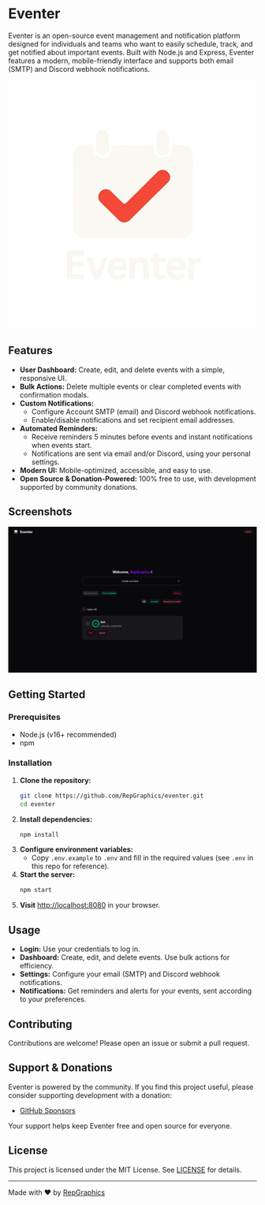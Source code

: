 # Eventer

Eventer is an open-source event management and notification platform designed for individuals and teams who want to easily schedule, track, and get notified about important events. Built with Node.js and Express, Eventer features a modern, mobile-friendly interface and supports both email (SMTP) and Discord webhook notifications.

![Eventer Logo](public/images/logo-t.webp)

## Features

- **User Dashboard:** Create, edit, and delete events with a simple, responsive UI.
- **Bulk Actions:** Delete multiple events or clear completed events with confirmation modals.
- **Custom Notifications:**
  - Configure Account SMTP (email) and Discord webhook notifications.
  - Enable/disable notifications and set recipient email addresses.
- **Automated Reminders:**
  - Receive reminders 5 minutes before events and instant notifications when events start.
  - Notifications are sent via email and/or Discord, using your personal settings.
- **Modern UI:** Mobile-optimized, accessible, and easy to use.
- **Open Source & Donation-Powered:** 100% free to use, with development supported by community donations.

## Screenshots

![Dashboard Screenshot](public/images/image.png)

## Getting Started

### Prerequisites
- Node.js (v16+ recommended)
- npm

### Installation

1. **Clone the repository:**
   ```sh
   git clone https://github.com/RepGraphics/eventer.git
   cd eventer
   ```
2. **Install dependencies:**
   ```sh
   npm install
   ```
3. **Configure environment variables:**
   - Copy `.env.example` to `.env` and fill in the required values (see `.env` in this repo for reference).
4. **Start the server:**
   ```sh
   npm start
   ```
5. **Visit** [http://localhost:8080](http://localhost:8080) in your browser.

## Usage

- **Login:** Use your credentials to log in.
- **Dashboard:** Create, edit, and delete events. Use bulk actions for efficiency.
- **Settings:** Configure your email (SMTP) and Discord webhook notifications.
- **Notifications:** Get reminders and alerts for your events, sent according to your preferences.

## Contributing

Contributions are welcome! Please open an issue or submit a pull request.

## Support & Donations

Eventer is powered by the community. If you find this project useful, please consider supporting development with a donation:

- [GitHub Sponsors](https://github.com/sponsors/RepGraphics)

Your support helps keep Eventer free and open source for everyone.

## License

This project is licensed under the MIT License. See [LICENSE](LICENSE) for details.

---

Made with ❤️ by [RepGraphics](https://github.com/RepGraphics)